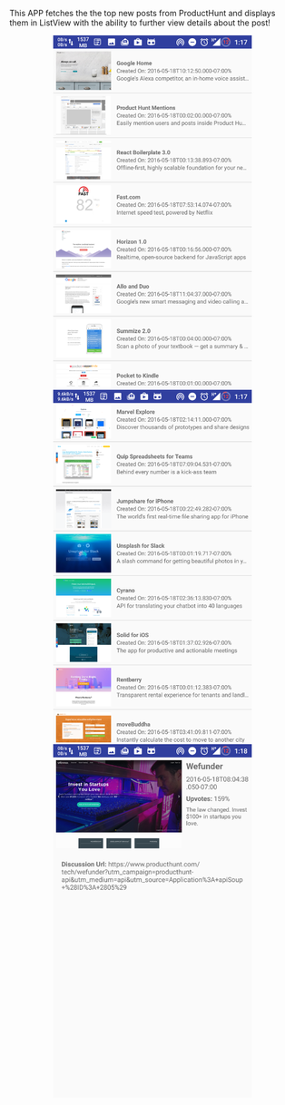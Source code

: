 This APP fetches the the top new posts from ProductHunt and displays them in ListView with the ability to further view details about the post!


<p align="center">
  <img src="https://github.com/mdhalim/ProductHuntClient/blob/master/Screenshots/Screenshot_20160519-011754.png" width="350"/>
  <img src="https://github.com/mdhalim/ProductHuntClient/blob/master/Screenshots/Screenshot_20160519-011801.png" width="350"/>
  <img src="https://github.com/mdhalim/ProductHuntClient/blob/master/Screenshots/Screenshot_20160519-011834.png" width="350"/>
</p>
